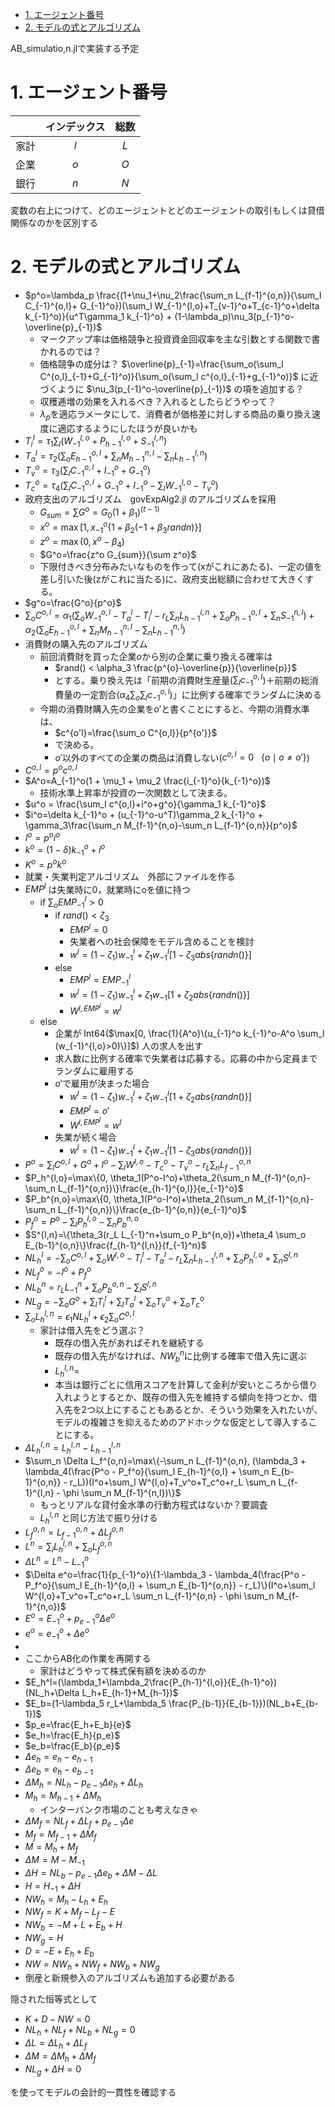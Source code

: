 - [1. エージェント番号](#1-エージェント番号)
- [2. モデルの式とアルゴリズム](#2-モデルの式とアルゴリズム)



AB_simulatio,n.jlで実装する予定

# 1. エージェント番号
|      | インデックス | 総数 |
| :--- | :----------: | :--: |
| 家計 |     $l$      | $L$  |
| 企業 |     $o$      | $O$  |
| 銀行 |     $n$      | $N$  |

変数の右上につけて、どのエージェントとどのエージェントの取引もしくは貸借関係なのかを区別する

# 2. モデルの式とアルゴリズム
- $p^o=\lambda_p \frac{(1+\nu_1+\nu_2\frac{\sum_n L_{f-1}^{o,n}}{\sum_l C_{-1}^{o,l}+ G_{-1}^o})(\sum_l W_{-1}^{l,o}+T_{v-1}^o+T_{c-1}^o+\delta k_{-1}^o)}{u^T\gamma_1 k_{-1}^o} + (1-\lambda_p)\nu_3(p_{-1}^o-\overline{p}_{-1})$
  - マークアップ率は価格競争と投資資金回収率を主な引数とする関数で書かれるのでは？
  - 価格競争の成分は？ $\overline{p}_{-1}=\frac{\sum_o(\sum_l C^{o,l}_{-1}+G_{-1}^o)}{\sum_o(\sum_l c^{o,l}_{-1}+g_{-1}^o)}$ に近づくように $\nu_3(p_{-1}^o-\overline{p}_{-1})$ の項を追加する？
  - 収穫逓増の効果を入れるべき？入れるとしたらどうやって？
  - $\lambda_p$を適応ラメータにして、消費者が価格差に対しする商品の乗り換え速度に適応するようにしたほうが良いかも
- $T_i^l=\tau_1 \sum_l (W_{-1}^{l,o}+P_{h-1}^{l,o}+S_{-1}^{l,n})$
- $T_a^l=\tau_2(\sum_o E_{h-1}^{o,l}+\sum_n M_{h-1}^{n,l}-\sum_n L_{h-1}^{l,n})$
- $T_v^o=\tau_3(\sum_l C_{-1}^{o,l}+I_{-1}^o+G_{-1}^o)$
- $T_c^o=\tau_4(\sum_l C_{-1}^{o,l}+G_{-1}^o+I_{-1}^o-\sum_l W_{-1}^{l,o}-T_v^o)$
- 政府支出のアルゴリズム　govExpAlg2.jl のアルゴリズムを採用
  - $G_{sum}=\sum G^o=G_0(1+\beta_1)^{(t-1)}$
  - $x^o=\max[1, x_{-1}^o \{1+\beta_2(-1+\beta_3 randn)\}]$
  - $z^o=\max(0, x^o-\beta_4)$
  - $G^o=\frac{z^o G_{sum}}{\sum z^o}$
  - 下限付きべき分布みたいなものを作って(xがこれにあたる)、一定の値を差し引いた後(zがこれに当たる)に、政府支出総額に合わせて大きくする。
- $g^o=\frac{G^o}{p^o}$
- $\sum_o C^{o,l}=\alpha_1(\sum_o W_{-1}^{o,l}-T_a^l-T_i^l-r_L \sum_n L_{h-1}^{l,n}+\sum_o P_{h-1}^{o,l}+\sum_n S_{-1}^{n,l}) + \alpha_2(\sum_o E_{h-1}^{o,l}+\sum_n M_{h-1}^{n,l}-\sum_n L_{h-1}^{n,l})$
- 消費財の購入先のアルゴリズム
  - 前回消費財を買った企業$o$から別の企業に乗り換える確率は
    - $rand() < \alpha_3 \frac{p^{o}-\overline{p}}{\overline{p}}$
    - とする。乗り換え先は「前期の消費財生産量($\sum_l c_{-1}^{o,l}$)＋前期の総消費量の一定割合($\alpha_4 \sum_o \sum_l c_{-1}^{o,l}$)」に比例する確率でランダムに決める
  - 今期の消費財購入先の企業を$o'$と書くことにすると、今期の消費水準は、
    - $c^{o'l}=\frac{\sum_o C^{o,l}}{p^{o'}}$
    - で決める。
    - $o'$以外のすべての企業の商品は消費しない($c^{o,l}=0 \ \ \ \{ o \mid o \neq o'\}$)
- $C^{o,l}=p^o c^{o,l}$
- $A^o=A_{-1}^o(1 + \mu_1 + \mu_2 \frac{i_{-1}^o}{k_{-1}^o})$
  - 技術水準上昇率が投資の一次関数として決まる。
- $u^o = \frac{\sum_l c^{o,l}+i^o+g^o}{\gamma_1 k_{-1}^o}$
- $i^o=\delta k_{-1}^o + (u_{-1}^o-u^T)\gamma_2 k_{-1}^o + \gamma_3\frac{\sum_n M_{f-1}^{n,o}-\sum_n L_{f-1}^{o,n}}{p^o}$
- $I^o=p^o i^o$
- $k^o=(1-\delta)k_{-1}^o+i^o$
- $K^o=p^o k^o$
- 就業・失業判定アルゴリズム　外部にファイルを作る
- $EMP^l$ は失業時に0，就業時にoを値に持つ
  - if $\sum_o EMP_{-1}^{l}>0$
    - if $rand() < \zeta_3$
      - $EMP^{l}=0$
      - 失業者への社会保障をモデル含めることを検討
      - $w^l=(1-\zeta_1)w_{-1}^l + \zeta_1 w_{-1}^l[1 - \zeta_3 abs\{randn()\}]$
    - else
      - $EMP^{l}=EMP_{-1}^{l}$
      - $w^l=(1-\zeta_1)w_{-1}^l + \zeta_1 w_{-1}[1 + \zeta_2 abs\{randn()\}]$
      - $W^{l,EMP^l} = w^l$
  - else
    - 企業が Int64($\max[0, \frac{1}{A^o}\{u_{-1}^o k_{-1}^o-A^o \sum_l (w_{-1}^{l,o}>0)\}]$) 人の求人を出す
    - 求人数に比例する確率で失業者は応募する。応募の中から定員までランダムに雇用する
    - $o'$で雇用が決まった場合
      - $w^l=(1-\zeta_1)w_{-1}^l + \zeta_1 w_{-1}^l[1 + \zeta_2 abs\{randn()\}]$
      - $EMP^{l}=o'$
      - $W^{l,EMP^l} = w^l$
    - 失業が続く場合
      - $w^l=(1-\zeta_1)w_{-1}^l + \zeta_1 w_{-1}^l[1 - \zeta_3 abs\{randn()\}]$
- $P^o=\sum_l C^{o,l}+G^o+I^o-\sum_l W^{l,o}-T_c^o-T_v^o-r_L \sum_n L_{f-1}^{o,n}$
- $P_h^{l,o}=\max\{0, \theta_1(P^o-I^o)+\theta_2(\sum_n M_{f-1}^{o,n}-\sum_n L_{f-1}^{o,n})\}\frac{e_{h-1}^{o,l}}{e_{-1}^o}$
- $P_b^{n,o}=\max\{0, \theta_1(P^o-I^o)+\theta_2(\sum_n M_{f-1}^{o,n}-\sum_n L_{f-1}^{o,n})\}\frac{e_{b-1}^{o,n}}{e_{-1}^o}$
- $P_f^o=P^o-\sum_l P_h^{l,o}-\sum_n P_b^{n,o}$
- $S^{l,n}=\{\theta_3(r_L L_{-1}^n+\sum_o P_b^{n,o})+\theta_4 \sum_o E_{b-1}^{o,n}\}\frac{f_{h-1}^{l,n}}{f_{-1}^n}$
- $NL_h^l=-\sum_o C^{o,l}+\sum_o W^{l,o}-T_i^l-T_a^l-r_L \sum_n L_{h-1}^{l,n}+\sum_o P_h^{l,o}+\sum_n S^{l,n}$
- $NL_f^o=-I^o+P_f^o$
- $NL_b^n=r_L L_{-1}^n+\sum_o P_b^{o,n}-\sum_l S^{l,n}$
- $NL_g=-\sum_o G^o+\sum_l T_i^l+\sum_l T_a^l+\sum_o T_v^o+\sum_o T_c^o$
- $\sum_o L_h^{l,n}=\epsilon_1 NL_h^l+\epsilon_2 \sum_o C^{o,l}$
  - 家計は借入先をどう選ぶ？
    - 既存の借入先があればそれを継続する
    - 既存の借入先がなければ、$NW_b^n$に比例する確率で借入先に選ぶ
    - $L_h^{l,n}=$
    - 本当は銀行ごとに信用スコアを計算して金利が安いところから借り入れようとするとか、既存の借入先を維持する傾向を持つとか、借入先を2つ以上にすることもあるとか、そういう効果を入れたいが、モデルの複雑さを抑えるためのアドホックな仮定として導入することにする。
- $\Delta L_h^{l,n}=L_h^{l,n}-L_{h-1}^{l,n}$
- $\sum_n \Delta L_f^{o,n}=\max\{-\sum_n L_{f-1}^{o,n}, (\lambda_3 + \lambda_4(\frac{P^o - P_f^o}{\sum_l E_{h-1}^{o,l} + \sum_n E_{b-1}^{o,n}} - r_L))(I^o+\sum_l W^{l,o}+T_v^o+T_c^o+r_L \sum_n L_{f-1}^{l,n} - \phi \sum_n M_{f-1}^{n,l})\}$
  - もっとリアルな貸付金水準の行動方程式はないか？要調査
  - $L_h^{l,n}$ と同じ方法で振り分ける
- $L_f^{o,n}=L_{f-1}^{o,n}+\Delta L_f^{o,n}$
- $L^n=\sum_l L_h^{l,n}+\sum_o L_f^{o,n}$
- $\Delta L^n=L^n-L_{-1}^n$
- $\Delta e^o=\frac{1}{p_{-1}^o}\{1-\lambda_3 - \lambda_4(\frac{P^o - P_f^o}{\sum_l E_{h-1}^{o,l} + \sum_n E_{b-1}^{o,n}} - r_L)\}(I^o+\sum_l W^{l,o}+T_v^o+T_c^o+r_L \sum_n L_{f-1}^{o,n} - \phi \sum_n M_{f-1}^{n,o})$
- $E^o=E_{-1}^o+p_{e-1}^o\Delta e^o$
- $e^o=e_{-1}^o+\Delta e^o$
- 
- ここからAB化の作業を再開する
  - 家計はどうやって株式保有額を決めるのか
- $E_h^l=(\lambda_1+\lambda_2\frac{P_{h-1}^{l,o}}{E_{h-1}^o})(NL_h+\Delta L_h+E_{h-1}+M_{h-1})$
- $E_b=(1-\lambda_5 r_L+\lambda_5 \frac{P_{b-1}}{E_{b-1}})(NL_b+E_{b-1})$
- $p_e=\frac{E_h+E_b}{e}$
- $e_h=\frac{E_h}{p_e}$
- $e_b=\frac{E_b}{p_e}$
- $\Delta e_h=e_h-e_{h-1}$
- $\Delta e_b=e_h-e_{b-1}$
- $\Delta M_h=NL_h-p_{e-1}\Delta e_h+\Delta L_h$
- $M_h=M_{h-1}+\Delta M_h$
  - インターバンク市場のことも考えなきゃ
- $\Delta M_f=NL_f+\Delta L_f+p_{e-1}\Delta e$
- $M_f=M_{f-1}+\Delta M_f$
- $M=M_h+M_f$
- $\Delta M=M-M_{-1}$
- $\Delta H = NL_b - p_{e-1}\Delta e_b + \Delta M - \Delta L$
- $H = H_{-1} + \Delta H$
- $NW_h=M_h-L_h+E_h$
- $NW_f=K+M_f-L_f-E$
- $NW_b=-M+L+E_b+H$
- $NW_g=H$
- $D=-E+E_h+E_b$
- $NW=NW_h+NW_f+NW_b+NW_g$
- 倒産と新規参入のアルゴリズムも追加する必要がある

隠された恒等式として

- $K+D-NW=0$
- $NL_h+NL_f+NL_b+NL_g=0$
- $\Delta L=\Delta L_h+\Delta L_f$
- $\Delta M=\Delta M_h+\Delta M_f$
- $NL_g+\Delta H=0$

を使ってモデルの会計的一貫性を確認する

